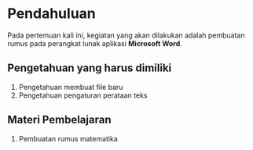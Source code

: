 # Pendahuluan
Pada pertemuan kali ini, kegiatan yang akan dilakukan adalah pembuatan rumus pada perangkat lunak aplikasi **Microsoft Word**.

## Pengetahuan yang harus dimiliki
1. Pengetahuan membuat file baru
2. Pengetahuan pengaturan perataan teks

## Materi Pembelajaran
1. Pembuatan rumus matematika


